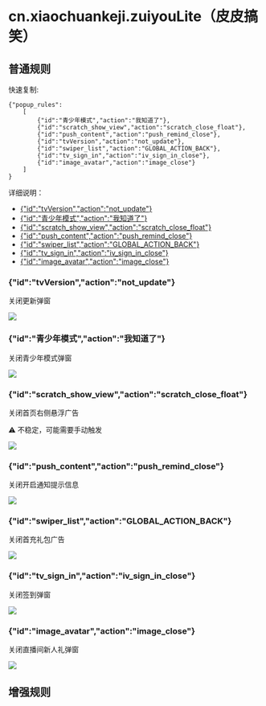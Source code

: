 # cn.xiaochuankeji.zuiyouLite（皮皮搞笑）

## 普通规则

快速复制:
```
{"popup_rules":
    [
        {"id":"青少年模式","action":"我知道了"},
        {"id":"scratch_show_view","action":"scratch_close_float"},
        {"id":"push_content","action":"push_remind_close"},
        {"id":"tvVersion","action":"not_update"},
        {"id":"swiper_list","action":"GLOBAL_ACTION_BACK"},
        {"id":"tv_sign_in","action":"iv_sign_in_close"},
        {"id":"image_avatar","action":"image_close"}
    ]
}
```
详细说明：
- [{"id":"tvVersion","action":"not_update"}](#idtvversionactionnot_update)
- [{"id":"青少年模式","action":"我知道了"}](#id青少年模式action我知道了)
- [{"id":"scratch_show_view","action":"scratch_close_float"}](#idscratch_show_viewactionscratch_close_float)
- [{"id":"push_content","action":"push_remind_close"}](#idpush_contentactionpush_remind_close)
- [{"id":"swiper_list","action":"GLOBAL_ACTION_BACK"}](#idswiper_listactionglobal_action_back)
- [{"id":"tv_sign_in","action":"iv_sign_in_close"}](#idtv_sign_inactioniv_sign_in_close)
- [{"id":"image_avatar","action":"image_close"}](#idimage_avataractionimage_close)

### {"id":"tvVersion","action":"not_update"}
关闭更新弹窗

![](./assets/更新弹窗.jpg)

### {"id":"青少年模式","action":"我知道了"}
关闭青少年模式弹窗

![](./assets/青少年模式弹窗.jpg)

### {"id":"scratch_show_view","action":"scratch_close_float"}
关闭首页右侧悬浮广告

⚠ 不稳定，可能需要手动触发

![](./assets/首页右侧悬浮广告.jpg)

### {"id":"push_content","action":"push_remind_close"}
关闭开启通知提示信息

![](./assets/开启通知提示信息.jpg)

### {"id":"swiper_list","action":"GLOBAL_ACTION_BACK"}
关闭首充礼包广告

![](./assets/首充礼包广告.jpg)

### {"id":"tv_sign_in","action":"iv_sign_in_close"}
关闭签到弹窗

![](./assets/签到弹窗.jpg)

### {"id":"image_avatar","action":"image_close"}
关闭直播间新人礼弹窗

![](./assets/直播间新人礼弹窗.jpg)

## 增强规则
